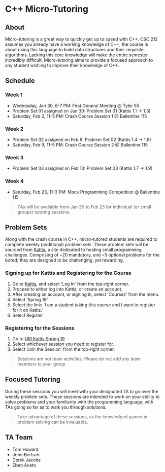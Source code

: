 # C++ Micro-Tutoring

## About

Micro-tutoring is a great way to quickly get up to speed with C++. 
CSC 212 assumes you already have a working knowledge of C++, the course is about using this language to build data structures and their requisite algorithms.
Lacking this core knowledge will make the entire semester incredibly difficult.
Micro-tutoring aims to provide a focused approach to any student wishing to improve their knowledge of C++.

## Schedule

### Week 1 
- Wednesday, Jan 30, 6-7 PM: First General Meeting @ Tyler 55
- Problem Set 01 assigned on Jan 30: Problem Set 01 (Kattis 1.1 -> 1.3)
- Saturday, Feb 2, 11-5 PM: Crash Course Session 1 @ Ballentine 115

### Week 2
- Problem Set 02 assigned on Feb 6: Problem Set 02 (Kattis 1.4 -> 1.6)
- Saturday, Feb 9, 11-5 PM: Crash Course Session 2 @ Ballentine 115

### Week 3
- Problem Set 03 assigned on Feb 13: Problem Set 03 (Kattis 1.7 -> 1.9)

### Week 4
- Saturday, Feb 23, 11-3 PM: Mock Programming Competition @ Ballentine 115

> TAs will be available from Jan 30 to Feb 23 for individual (or small groups) tutoring sessions.

## Problem Sets

Along with the crash course in C++, micro-tutored students are required to complete weekly (additional) problem sets. 
These problem sets will be sourced from [Kattis](https://uri.kattis.com/courses/CSC212/Spring19), a site dedicated to hosting small programming challenges. 
Comprising of ~20 mandatory, and ~5 optional problems for the bored; they are designed to be challenging, yet rewarding.

### Signing up for Kattis and Registering for the Course

1. Go to [Kattis](https://uri.kattis.com/), and select 'Log In' from the top-right corner.
2. Proceed to either log into Kattis, or create an account.
3. After creating an account, or signing in, select 'Courses' from the menu.
4. Select 'Spring 19'
5. Select the link: 'I am a student taking this course and I want to register for it on Kattis.'
6. Select Register

### Registering for the Sessions

1. Go to [URI Kattis Spring 19](https://uri.kattis.com/courses/CSC212/Spring19)
2. Select whichever session you need to register for.
3. Select 'Join the Session' from the top-right corner.

> Sessions are not team activities. Please do not add any team members to your group.

## Focused Tutoring

During these sessions you will meet with your designated TA to go over the weekly problem sets. 
These sessions are intended to work on your ability to solve problems and your familiarity with the programming language, with TAs going so far as to walk you through solutions.

> Take advantage of these sessions, as the knowledged gained in problem solving can be invaluable. 

## TA Team

* Tom Howard
* John Bertsch
* Derek Jacobs
* Eben Aceto
